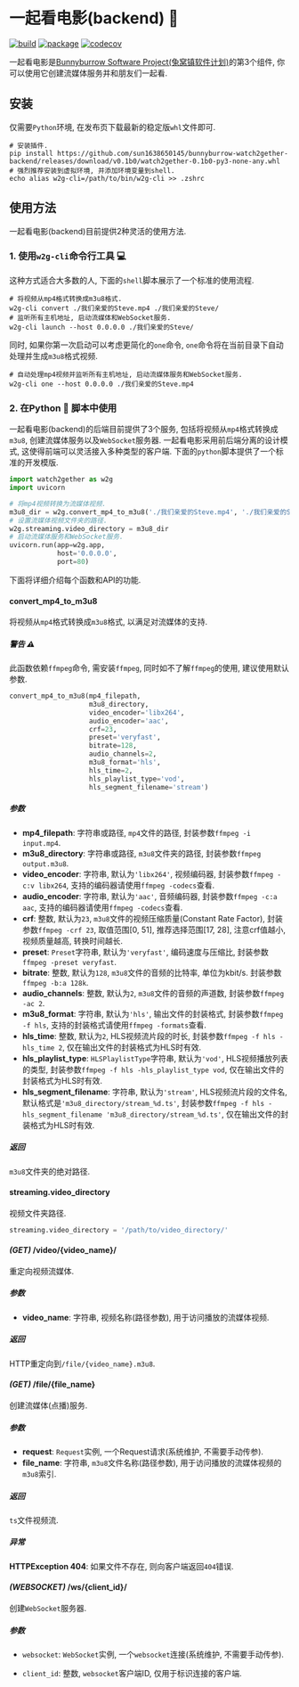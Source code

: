 # 一起看电影(backend) 🎦

[![build](https://github.com/sun1638650145/bunnyburrow-watch2gether-backend/actions/workflows/build.yml/badge.svg)](https://github.com/sun1638650145/bunnyburrow-watch2gether-backend/actions/workflows/build.yml) [![package](https://github.com/sun1638650145/bunnyburrow-watch2gether-backend/actions/workflows/package.yml/badge.svg)](https://github.com/sun1638650145/bunnyburrow-watch2gether-backend/actions/workflows/package.yml) [![codecov](https://codecov.io/gh/sun1638650145/bunnyburrow-watch2gether-backend/branch/master/graph/badge.svg?token=2OCJQLENZ5)](https://codecov.io/gh/sun1638650145/bunnyburrow-watch2gether-backend)

一起看电影是[Bunnyburrow Software Project(兔窝镇软件计划)](https://github.com/sun1638650145/bunnyburrow)的第3个组件, 你可以使用它创建流媒体服务并和朋友们一起看. 

## 安装

仅需要`Python`环境, 在发布页下载最新的稳定版`whl`文件即可.

```shell
# 安装插件.
pip install https://github.com/sun1638650145/bunnyburrow-watch2gether-backend/releases/download/v0.1b0/watch2gether-0.1b0-py3-none-any.whl
# 强烈推荐安装到虚拟环境, 并添加环境变量到shell.
echo alias w2g-cli=/path/to/bin/w2g-cli >> .zshrc
```

## 使用方法

一起看电影(backend)目前提供2种灵活的使用方法.

### 1. 使用`w2g-cli`命令行工具 💻

这种方式适合大多数的人, 下面的`shell`脚本展示了一个标准的使用流程.

```shell
# 将视频从mp4格式转换成m3u8格式.
w2g-cli convert ./我们亲爱的Steve.mp4 ./我们亲爱的Steve/
# 监听所有主机地址, 启动流媒体和WebSocket服务.
w2g-cli launch --host 0.0.0.0 ./我们亲爱的Steve/
```

同时, 如果你第一次启动可以考虑更简化的`one`命令, `one`命令将在当前目录下自动处理并生成`m3u8`格式视频.

```shell
# 自动处理mp4视频并监听所有主机地址, 启动流媒体服务和WebSocket服务.
w2g-cli one --host 0.0.0.0 ./我们亲爱的Steve.mp4
```

### 2. 在Python 🐍 脚本中使用

一起看电影(backend)的后端目前提供了3个服务, 包括将视频从`mp4`格式转换成`m3u8`, 创建流媒体服务以及`WebSocket`服务器. 一起看电影采用前后端分离的设计模式, 这使得前端可以灵活接入多种类型的客户端. 下面的`python`脚本提供了一个标准的开发模版.

```python
import watch2gether as w2g
import uvicorn

# 将mp4视频转换为流媒体视频.
m3u8_dir = w2g.convert_mp4_to_m3u8('./我们亲爱的Steve.mp4', './我们亲爱的Steve/')
# 设置流媒体视频文件夹的路径.
w2g.streaming.video_directory = m3u8_dir
# 启动流媒体服务和WebSocket服务.
uvicorn.run(app=w2g.app,
            host='0.0.0.0',
            port=80)
```

下面将详细介绍每个函数和API的功能.

#### convert_mp4_to_m3u8

将视频从`mp4`格式转换成`m3u8`格式, 以满足对流媒体的支持.

##### 警告 ⚠️

此函数依赖`ffmpeg`命令, 需安装`ffmpeg`, 同时如不了解`ffmpeg`的使用, 建议使用默认参数.

```python
convert_mp4_to_m3u8(mp4_filepath,
                    m3u8_directory,
                    video_encoder='libx264',
                    audio_encoder='aac',
                    crf=23,
                    preset='veryfast',
                    bitrate=128,
                    audio_channels=2,
                    m3u8_format='hls',
                    hls_time=2,
                    hls_playlist_type='vod',
                    hls_segment_filename='stream')
```

##### 参数

- **mp4_filepath**: 字符串或路径, `mp4`文件的路径, 封装参数`ffmpeg -i input.mp4`.
- **m3u8_directory**: 字符串或路径, `m3u8`文件夹的路径, 封装参数`ffmpeg output.m3u8`.
- **video_encoder**: 字符串, 默认为`'libx264'`, 视频编码器, 封装参数`ffmpeg -c:v libx264`, 支持的编码器请使用`ffmpeg -codecs`查看.
- **audio_encoder**: 字符串, 默认为`'aac'`, 音频编码器, 封装参数`ffmpeg -c:a aac`, 支持的编码器请使用`ffmpeg -codecs`查看.
- **crf**: 整数, 默认为`23`, `m3u8`文件的视频压缩质量(Constant Rate Factor), 封装参数`ffmpeg -crf 23`, 取值范围[0, 51], 推荐选择范围[17, 28], 注意crf值越小, 视频质量越高, 转换时间越长.
- **preset**: `Preset`字符串, 默认为`'veryfast'`, 编码速度与压缩比, 封装参数`ffmpeg -preset veryfast`.
- **bitrate**: 整数, 默认为`128`, `m3u8`文件的音频的比特率, 单位为kbit/s. 封装参数`ffmpeg -b:a 128k`.
- **audio_channels**: 整数, 默认为`2`, `m3u8`文件的音频的声道数, 封装参数`ffmpeg -ac 2`.
- **m3u8_format**: 字符串, 默认为`'hls'`, 输出文件的封装格式, 封装参数`ffmpeg -f hls`, 支持的封装格式请使用`ffmpeg -formats`查看.
- **hls_time**: 整数, 默认为`2`, HLS视频流片段的时长, 封装参数`ffmpeg -f hls -hls_time 2`, 仅在输出文件的封装格式为HLS时有效.
- **hls_playlist_type**: `HLSPlaylistType`字符串, 默认为`'vod'`, HLS视频播放列表的类型, 封装参数`ffmpeg -f hls -hls_playlist_type vod`, 仅在输出文件的封装格式为HLS时有效.
- **hls_segment_filename**: 字符串, 默认为`'stream'`, HLS视频流片段的文件名, 默认格式是`'m3u8_directory/stream_%d.ts'`, 封装参数`ffmpeg -f hls -hls_segment_filename 'm3u8_directory/stream_%d.ts'`, 仅在输出文件的封装格式为HLS时有效.

##### 返回

`m3u8`文件夹的绝对路径.

#### streaming.video_directory

视频文件夹路径.

```python
streaming.video_directory = '/path/to/video_directory/'
```

#### *(GET)* /video/{video_name}/

重定向视频流媒体.

##### 参数

- **video_name**: 字符串, 视频名称(路径参数), 用于访问播放的流媒体视频.

##### 返回

HTTP重定向到`/file/{video_name}.m3u8`.

#### *(GET)* /file/{file_name}

创建流媒体(点播)服务.

##### 参数

- **request**: `Request`实例, 一个Request请求(系统维护, 不需要手动传参).
- **file_name**: 字符串, `m3u8`文件名称(路径参数), 用于访问播放的流媒体视频的`m3u8`索引.

##### 返回

`ts`文件视频流.

##### 异常

**HTTPException 404**: 如果文件不存在, 则向客户端返回`404`错误.

#### *(WEBSOCKET)* /ws/{client_id}/

创建`WebSocket`服务器.

##### 参数

- `websocket`: `WebSocket`实例, 一个`websocket`连接(系统维护, 不需要手动传参).

- `client_id`: 整数, `websocket`客户端ID, 仅用于标识连接的客户端.

